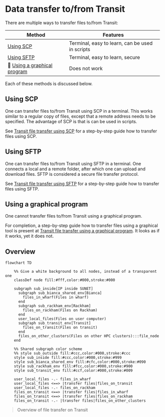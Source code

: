# Data transfer to/from Transit

There are multiple ways to transfer files to/from Transit:

Method                                                                 |Features
-----------------------------------------------------------------------|---------------------------------------------
[Using SCP](#using-SCP)                                                |Terminal, easy to learn, can be used in scripts
[Using SFTP](#using-SFTP)                                              |Terminal, easy to learn, secure
:construction: [Using a graphical program](#using-a-graphical-program) |Does not work

Each of these methods is discussed below.

## Using SCP

One can transfer files to/from Transit 
using SCP in a terminal.
This works similar to a regular copy of files,
except that a remote address needs to be specified.
The advantage of SCP is that is can be used in scripts.

See [Transit file transfer using SCP](transit_file_transfer_using_scp.md)
for a step-by-step guide how to transfer files using SCP.

## Using SFTP

One can transfer files to/from Transit using SFTP in a terminal.
One connects a local and a remote folder, 
after which one can upload and download files.
SFTP is considered a secure file transfer protocol.

See [Transit file transfer using SFTP](transit_file_transfer_using_sftp.md)
for a step-by-step guide how to transfer files using SFTP.

## Using a graphical program

One cannot transfer files to/from Transit using a graphical program.

For completion, a step-by-step guide how to transfer files using a graphical tool
is present at [Transit file transfer using a graphical program](transit_file_transfer_using_gui.md).
It looks as if it works, yet it does not.

## Overview

```
flowchart TD

    %% Give a white background to all nodes, instead of a transparent one
    classDef node fill:#fff,color:#000,stroke:#000

    subgraph sub_inside[IP inside SUNET]
      subgraph sub_bianca_shared_env[Bianca]
        files_in_wharf(Files in wharf)
      end
      subgraph sub_rackham_env[Rackham]
        files_on_rackham(Files on Rackham)
      end
      user_local_files(Files on user computer)
      subgraph sub_transit_env[Transit]
        files_on_transit(Files on transit)
      end
      files_on_other_clusters(Files on other HPC clusters):::file_node
    end

    %% Shared subgraph color scheme
    %% style sub_outside fill:#ccc,color:#000,stroke:#ccc
    style sub_inside fill:#ccc,color:#000,stroke:#999
    style sub_bianca_shared_env fill:#cfc,color:#000,stroke:#090
    style sub_rackham_env fill:#fcc,color:#000,stroke:#900
    style sub_transit_env fill:#ccf,color:#000,stroke:#009

    user_local_files -.- files_in_wharf
    user_local_files <==> |transfer files|files_on_transit
    user_local_files -.- files_on_rackham
    files_on_transit <==> |transfer files|files_in_wharf
    files_on_transit <==> |transfer files|files_on_rackham
    files_on_transit -.- |transfer files|files_on_other_clusters
```

> Overview of file transfer on Transit
